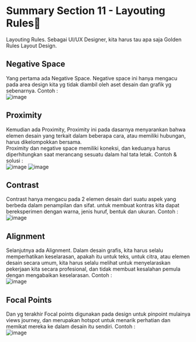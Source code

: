 # Summary Section 11 - Layouting Rules:rocket:

Layouting Rules. Sebagai UI/UX Designer, kita harus tau apa saja Golden Rules Layout Design. 
<p>
</p>

## Negative Space
Yang pertama ada Negative Space. Negative space ini hanya mengacu pada area design kita yg tidak diambil oleh aset desain dan grafik yg sebenarnya.
Contoh : <br>
![image](https://user-images.githubusercontent.com/96243284/189578547-2605df17-ea6d-4694-bcd6-79cc1f62fed3.png)

## Proximity
Kemudian ada Proximity, Proximity ini pada dasarnya menyarankan bahwa elemen desain yang terkait dalam beberapa cara, atau memiliki hubungan, harus dikelompokkan bersama.<br>
Proximity dan negative space memiliki koneksi, dan keduanya harus diperhitungkan saat merancang sesuatu dalam hal tata letak.
Contoh & solusi : <br>
![image](https://user-images.githubusercontent.com/96243284/189579083-c5431ccb-2d6e-4b9e-9976-5be21f346755.png)
![image](https://user-images.githubusercontent.com/96243284/189579163-c482a267-d091-42c0-aecf-f712d2cbb21a.png)

## Contrast
Contrast hanya mengacu pada 2 elemen desain dari suatu aspek yang berbeda dalam penampilan dan sifat. untuk membuat kontras kita dapat bereksperimen dengan warna, jenis huruf, bentuk dan ukuran.
Contoh : <br>
![image](https://user-images.githubusercontent.com/96243284/189579428-985f293e-26dd-4efc-8fed-714ddc0cba2e.png)

## Alignment
Selanjutnya ada Alignment. Dalam desain grafis, kita harus selalu memperhatikan keselarasan, apakah itu untuk teks, untuk citra, atau elemen desain secara umum, kita harus selalu melihat untuk menyelaraskan pekerjaan kita secara profesional, dan tidak membuat kesalahan pemula dengan mengabaikan keselarasan. 
Contoh : <br>
![image](https://user-images.githubusercontent.com/96243284/189580097-4e56bd92-a1b1-41db-9262-5e0aabb59ddb.png)

## Focal Points
Dan yg terakhir Focal points digunakan pada design untuk pinpoint mulainya views journey, dan merupakan hotspot untuk menarik perhatian dan memikat mereka ke dalam desain itu sendiri.
Contoh : <br>
![image](https://user-images.githubusercontent.com/96243284/189580343-a69655bf-6e8a-42b4-9c8b-641286ef5ebc.png)
